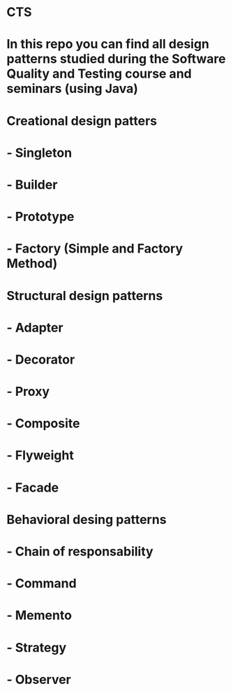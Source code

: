 # CTS
# In this repo you can find all design patterns studied during the Software Quality and Testing course and seminars (using Java)
# Creational design patters
# - Singleton
# - Builder
# - Prototype
# - Factory (Simple and Factory Method)
# Structural design patterns
# - Adapter
# - Decorator
# - Proxy
# - Composite
# - Flyweight
# - Facade
# Behavioral desing patterns
# - Chain of responsability
# - Command
# - Memento
# - Strategy
# - Observer
